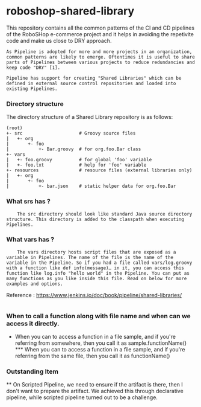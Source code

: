 # roboshop-shared-library

This repository contains all the common patterns of the CI and CD pipelines of the RoboSHop e-commerce project and it helps in avoiding the repetivite code and make us close to DRY approach.

```
As Pipeline is adopted for more and more projects in an organization, common patterns are likely to emerge. Oftentimes it is useful to share parts of Pipelines between various projects to reduce redundancies and keep code "DRY" [1].

Pipeline has support for creating "Shared Libraries" which can be defined in external source control repositories and loaded into existing Pipelines.

```
### Directory structure

The directory structure of a Shared Library repository is as follows:

```
(root)
+- src                     # Groovy source files
|   +- org
|       +- foo
|           +- Bar.groovy  # for org.foo.Bar class
+- vars
|   +- foo.groovy          # for global 'foo' variable
|   +- foo.txt             # help for 'foo' variable
+- resources               # resource files (external libraries only)
|   +- org
|       +- foo
|           +- bar.json    # static helper data for org.foo.Bar

```

### What srs has ?

```
    The src directory should look like standard Java source directory structure. This directory is added to the classpath when executing Pipelines.

```

### What vars has ?

```
    The vars directory hosts script files that are exposed as a variable in Pipelines. The name of the file is the name of the variable in the Pipeline. So if you had a file called vars/log.groovy with a function like def info(message)…​ in it, you can access this function like log.info "hello world" in the Pipeline. You can put as many functions as you like inside this file. Read on below for more examples and options.
```

Reference : https://www.jenkins.io/doc/book/pipeline/shared-libraries/

````

````
### When to call a function along with file name and when can we access it directly.

* When you can to access a function in a file sample, and if you're referring from somewhere, then you call it as sample.functionName() *** When you can to access a function in a file sample, and if you're referring from the same file, then you call it as functionName()


### Outstanding Item
** On Scripted Pipeline, we need to ensure if the artifact is there, then I don't want to prepare the artifact. We achieved this through declarative pipeline, while scripted pipeline turned out to be a challenge.